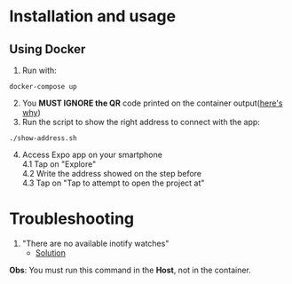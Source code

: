 # Installation and usage

## Using Docker

1. Run with:
```
docker-compose up 
```
2. You **MUST IGNORE the QR** code printed on the container output([here's why](https://github.com/MPS-FGA/Avaleasy-app/issues/1))
3. Run the script to show the right address to connect with the app:
```
./show-address.sh
```
4. Access Expo app on your smartphone  
    4.1 Tap on "Explore"  
    4.2 Write the address showed on the step before  
    4.3 Tap on "Tap to attempt to open the project at"  

# Troubleshooting

1. "There are no available inotify watches" 
    - [Solution](https://github.com/react-community/create-react-native-app/issues/234#issuecomment-313849888)

**Obs**: You must run this command in the **Host**, not in the container.

